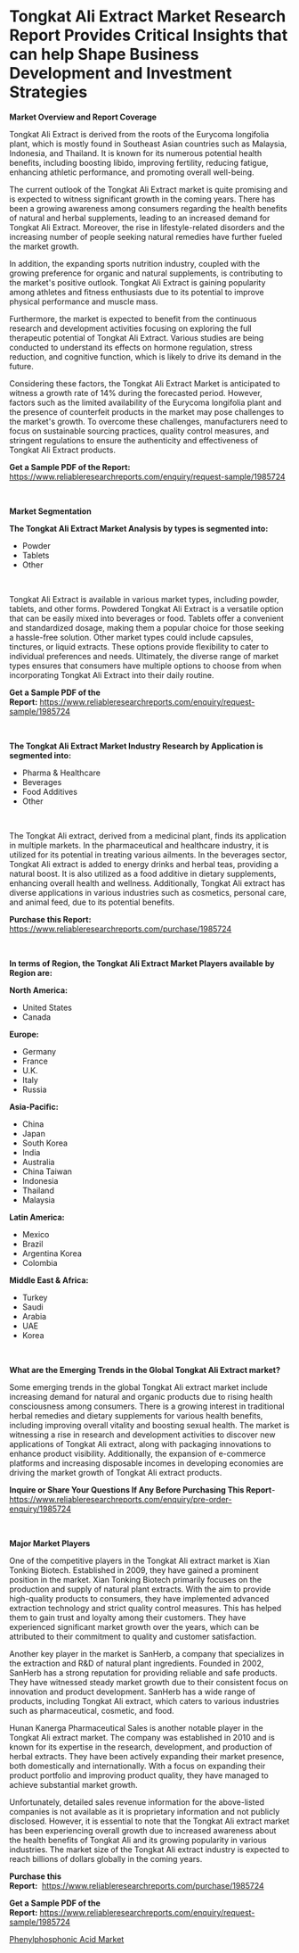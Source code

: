 <p><h1>Tongkat Ali Extract Market Research Report Provides Critical Insights that can help Shape Business Development and Investment Strategies</h1></p><p><strong>Market Overview and Report Coverage</strong></p>
<p><p>Tongkat Ali Extract is derived from the roots of the Eurycoma longifolia plant, which is mostly found in Southeast Asian countries such as Malaysia, Indonesia, and Thailand. It is known for its numerous potential health benefits, including boosting libido, improving fertility, reducing fatigue, enhancing athletic performance, and promoting overall well-being.</p><p>The current outlook of the Tongkat Ali Extract market is quite promising and is expected to witness significant growth in the coming years. There has been a growing awareness among consumers regarding the health benefits of natural and herbal supplements, leading to an increased demand for Tongkat Ali Extract. Moreover, the rise in lifestyle-related disorders and the increasing number of people seeking natural remedies have further fueled the market growth.</p><p>In addition, the expanding sports nutrition industry, coupled with the growing preference for organic and natural supplements, is contributing to the market's positive outlook. Tongkat Ali Extract is gaining popularity among athletes and fitness enthusiasts due to its potential to improve physical performance and muscle mass.</p><p>Furthermore, the market is expected to benefit from the continuous research and development activities focusing on exploring the full therapeutic potential of Tongkat Ali Extract. Various studies are being conducted to understand its effects on hormone regulation, stress reduction, and cognitive function, which is likely to drive its demand in the future.</p><p>Considering these factors, the Tongkat Ali Extract Market is anticipated to witness a growth rate of 14% during the forecasted period. However, factors such as the limited availability of the Eurycoma longifolia plant and the presence of counterfeit products in the market may pose challenges to the market's growth. To overcome these challenges, manufacturers need to focus on sustainable sourcing practices, quality control measures, and stringent regulations to ensure the authenticity and effectiveness of Tongkat Ali Extract products.</p></p>
<p><strong>Get a Sample PDF of the Report:</strong> <a href="https://www.reliableresearchreports.com/enquiry/request-sample/1985724">https://www.reliableresearchreports.com/enquiry/request-sample/1985724</a></p>
<p>&nbsp;</p>
<p><strong>Market Segmentation</strong></p>
<p><strong>The Tongkat Ali Extract Market Analysis by types is segmented into:</strong></p>
<p><ul><li>Powder</li><li>Tablets</li><li>Other</li></ul></p>
<p>&nbsp;</p>
<p><p>Tongkat Ali Extract is available in various market types, including powder, tablets, and other forms. Powdered Tongkat Ali Extract is a versatile option that can be easily mixed into beverages or food. Tablets offer a convenient and standardized dosage, making them a popular choice for those seeking a hassle-free solution. Other market types could include capsules, tinctures, or liquid extracts. These options provide flexibility to cater to individual preferences and needs. Ultimately, the diverse range of market types ensures that consumers have multiple options to choose from when incorporating Tongkat Ali Extract into their daily routine.</p></p>
<p><strong>Get a Sample PDF of the Report:</strong>&nbsp;<a href="https://www.reliableresearchreports.com/enquiry/request-sample/1985724">https://www.reliableresearchreports.com/enquiry/request-sample/1985724</a></p>
<p>&nbsp;</p>
<p><strong>The Tongkat Ali Extract Market Industry Research by Application is segmented into:</strong></p>
<p><ul><li>Pharma & Healthcare</li><li>Beverages</li><li>Food Additives</li><li>Other</li></ul></p>
<p>&nbsp;</p>
<p><p>The Tongkat Ali extract, derived from a medicinal plant, finds its application in multiple markets. In the pharmaceutical and healthcare industry, it is utilized for its potential in treating various ailments. In the beverages sector, Tongkat Ali extract is added to energy drinks and herbal teas, providing a natural boost. It is also utilized as a food additive in dietary supplements, enhancing overall health and wellness. Additionally, Tongkat Ali extract has diverse applications in various industries such as cosmetics, personal care, and animal feed, due to its potential benefits.</p></p>
<p><strong>Purchase this Report:</strong>&nbsp; <a href="https://www.reliableresearchreports.com/purchase/1985724">https://www.reliableresearchreports.com/purchase/1985724</a></p>
<p>&nbsp;</p>
<p><strong>In terms of Region, the Tongkat Ali Extract Market Players available by Region are:</strong></p>
<p>
    <p> <strong> North America: </strong>
        <ul>
            <li>United States</li>
            <li>Canada</li>
        </ul>
        </p> 
    <p> <strong> Europe: </strong>
        <ul>
            <li>Germany</li>
            <li>France</li>
            <li>U.K.</li>
            <li>Italy</li>
            <li>Russia</li>
        </ul>
        </p> 
    <p> <strong> Asia-Pacific: </strong>
        <ul>
            <li>China</li>
            <li>Japan</li>
            <li>South Korea</li>
            <li>India</li>
            <li>Australia</li>
            <li>China Taiwan</li>
            <li>Indonesia</li>
            <li>Thailand</li>
            <li>Malaysia</li>
        </ul>
        </p> 
    <p> <strong> Latin America: </strong>
        <ul>
            <li>Mexico</li>
            <li>Brazil</li>
            <li>Argentina Korea</li>
            <li>Colombia</li>
        </ul>
        </p> 
    <p> <strong> Middle East & Africa: </strong>
        <ul>
            <li>Turkey</li>
            <li>Saudi</li>
            <li>Arabia</li>
            <li>UAE</li>
            <li>Korea</li>
        </ul>
    </p>
    </p>
<p>&nbsp;</p>
<p><strong>What are the Emerging Trends in the Global Tongkat Ali Extract market?</strong></p>
<p><p>Some emerging trends in the global Tongkat Ali extract market include increasing demand for natural and organic products due to rising health consciousness among consumers. There is a growing interest in traditional herbal remedies and dietary supplements for various health benefits, including improving overall vitality and boosting sexual health. The market is witnessing a rise in research and development activities to discover new applications of Tongkat Ali extract, along with packaging innovations to enhance product visibility. Additionally, the expansion of e-commerce platforms and increasing disposable incomes in developing economies are driving the market growth of Tongkat Ali extract products.</p></p>
<p><strong>Inquire or Share Your Questions If Any Before Purchasing This Report</strong>- <a href="https://www.reliableresearchreports.com/enquiry/pre-order-enquiry/1985724">https://www.reliableresearchreports.com/enquiry/pre-order-enquiry/1985724</a></p>
<p>&nbsp;</p>
<p><strong>Major Market Players</strong></p>
<p><p>One of the competitive players in the Tongkat Ali extract market is Xian Tonking Biotech. Established in 2009, they have gained a prominent position in the market. Xian Tonking Biotech primarily focuses on the production and supply of natural plant extracts. With the aim to provide high-quality products to consumers, they have implemented advanced extraction technology and strict quality control measures. This has helped them to gain trust and loyalty among their customers. They have experienced significant market growth over the years, which can be attributed to their commitment to quality and customer satisfaction.</p><p>Another key player in the market is SanHerb, a company that specializes in the extraction and R&D of natural plant ingredients. Founded in 2002, SanHerb has a strong reputation for providing reliable and safe products. They have witnessed steady market growth due to their consistent focus on innovation and product development. SanHerb has a wide range of products, including Tongkat Ali extract, which caters to various industries such as pharmaceutical, cosmetic, and food.</p><p>Hunan Kanerga Pharmaceutical Sales is another notable player in the Tongkat Ali extract market. The company was established in 2010 and is known for its expertise in the research, development, and production of herbal extracts. They have been actively expanding their market presence, both domestically and internationally. With a focus on expanding their product portfolio and improving product quality, they have managed to achieve substantial market growth.</p><p>Unfortunately, detailed sales revenue information for the above-listed companies is not available as it is proprietary information and not publicly disclosed. However, it is essential to note that the Tongkat Ali extract market has been experiencing overall growth due to increased awareness about the health benefits of Tongkat Ali and its growing popularity in various industries. The market size of the Tongkat Ali extract industry is expected to reach billions of dollars globally in the coming years.</p></p>
<p><strong>Purchase this Report:</strong>&nbsp;&nbsp;<a href="https://www.reliableresearchreports.com/purchase/1985724">https://www.reliableresearchreports.com/purchase/1985724</a></p>
<p></p>
<p><strong>Get a Sample PDF of the Report:</strong>&nbsp;<a href="https://www.reliableresearchreports.com/enquiry/request-sample/1985724">https://www.reliableresearchreports.com/enquiry/request-sample/1985724</a></p>
<p><p><a href="https://github.com/RichRobinson5/Market-Research-Report-List-2/blob/main/phenylphosphonic-acid-market.md">Phenylphosphonic Acid Market</a></p></p>